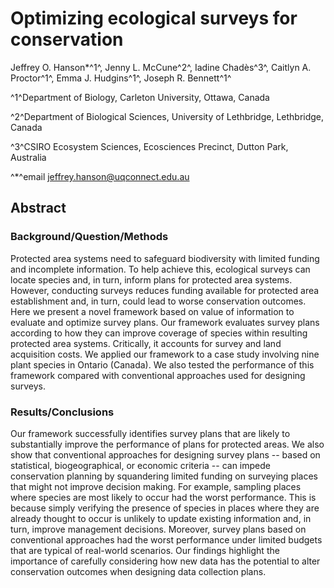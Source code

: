 # Optimizing ecological surveys for conservation

Jeffrey O. Hanson*^1^, Jenny L. McCune^2^, Iadine Chadès^3^, Caitlyn A. Proctor^1^, Emma J. Hudgins^1^, Joseph R. Bennett^1^

^1^Department of Biology, Carleton University, Ottawa, Canada

^2^Department of Biological Sciences, University of Lethbridge, Lethbridge, Canada

^3^CSIRO Ecosystem Sciences, Ecosciences Precinct, Dutton Park, Australia

^*^email jeffrey.hanson@uqconnect.edu.au

## Abstract

### Background/Question/Methods

Protected area systems need to safeguard biodiversity with limited funding and incomplete information. To help achieve this, ecological surveys can locate species and, in turn, inform plans for protected area systems. However, conducting surveys reduces funding available for protected area establishment and, in turn, could lead to worse conservation outcomes. Here we present a novel framework based on value of information to evaluate and optimize survey plans. Our framework evaluates survey plans according to how they can improve coverage of species within resulting protected area systems. Critically, it accounts for survey and land acquisition costs. We applied our framework to a case study involving nine plant species in Ontario (Canada). We also tested the performance of this framework compared with conventional approaches used for designing surveys.

### Results/Conclusions

Our framework successfully identifies survey plans that are likely to substantially improve the performance of plans for protected areas. We also show that conventional approaches for designing survey plans -- based on statistical, biogeographical, or economic criteria -- can impede conservation planning by squandering limited funding on surveying places that might not improve decision making. For example, sampling places where species are most likely to occur had the worst performance. This is because simply verifying the presence of species in places where they are already thought to occur is unlikely to update existing information and, in turn, improve management decisions. Moreover, survey plans based on conventional approaches had the worst performance under limited budgets that are typical of real-world scenarios. Our findings highlight the importance of carefully considering how new data has the potential to alter conservation outcomes when designing data collection plans.
